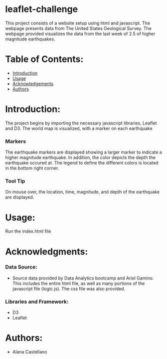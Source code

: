 # leaflet-challenge
This project consists of a website setup using html and javascript.
The webpage presents data from The United States Geological Survey. The webpage provided visualizes the data from the last week of 2.5 of higher magnitude earthquakes.  

# Table of Contents:
- [Introduction](#introduction)
- [Usage](#usage)
- [Acknowledgements](#acknowledgemnets)
- [Authors](#authors)

# Introduction:<a name="introduction"></a>
The project begins by importing the necessary javascript libraries, Leaflet and D3.  The world map is visualized, with a marker on each earthquake
### Markers
The earthquake markers are displayed showing a larger marker to indicate a higher magnitude earthquake.  In addition, the color depicts the depth the earthquake occured at.  The legend to define the different colors is located in the bottom right corner. 
### Tool Tip
On mouse over, the location, time, magnitude, and depth of the earthquake are displayed. 

# Usage:<a name="usage"></a>
Run the index.html file 

# Acknowledgments:<a name="acknowledgements"></a>
### Data Source: 
- Source data provided by Data Analytics bootcamp and Ariel Gamino. This includes the entire html file, as well as many portions of the javascript file (logic.js).  The css file was also provided. 
### Libraries and Framework:
- D3 
- Leaflet

# Authors:<a name="authors"></a>
- Alana Castellano

